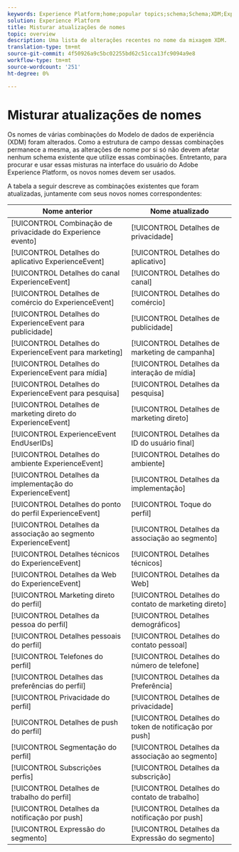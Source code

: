 ```yaml
---
keywords: Experience Platform;home;popular topics;schema;Schema;XDM;ExperienceEvent;fields;schemas;Schemas;Schema design;mixin;mixin;enduserids;end-user;end user;ids;updates;
solution: Experience Platform
title: Misturar atualizações de nomes
topic: overview
description: Uma lista de alterações recentes no nome da mixagem XDM.
translation-type: tm+mt
source-git-commit: 4f50926a9c5bc02255bd62c51cca13fc9094a9e8
workflow-type: tm+mt
source-wordcount: '251'
ht-degree: 0%

---
```



# Misturar atualizações de nomes

Os nomes de várias combinações do Modelo de dados de experiência (XDM) foram alterados. Como a estrutura de campo dessas combinações permanece a mesma, as alterações de nome por si só não devem afetar nenhum schema existente que utilize essas combinações. Entretanto, para procurar e usar essas misturas na interface do usuário do Adobe Experience Platform, os novos nomes devem ser usados.

A tabela a seguir descreve as combinações existentes que foram atualizadas, juntamente com seus novos nomes correspondentes:

| Nome anterior | Nome atualizado |
| --- | --- |
| [!UICONTROL Combinação de privacidade do Experience evento] | [!UICONTROL Detalhes de privacidade] |
| [!UICONTROL Detalhes do aplicativo ExperienceEvent] | [!UICONTROL Detalhes do aplicativo] |
| [!UICONTROL Detalhes do canal ExperienceEvent] | [!UICONTROL Detalhes do canal] |
| [!UICONTROL Detalhes de comércio do ExperienceEvent] | [!UICONTROL Detalhes do comércio] |
| [!UICONTROL Detalhes do ExperienceEvent para publicidade] | [!UICONTROL Detalhes de publicidade] |
| [!UICONTROL Detalhes do ExperienceEvent para marketing] | [!UICONTROL Detalhes de marketing de campanha] |
| [!UICONTROL Detalhes do ExperienceEvent para mídia] | [!UICONTROL Detalhes da interação de mídia] |
| [!UICONTROL Detalhes do ExperienceEvent para pesquisa] | [!UICONTROL Detalhes da pesquisa] |
| [!UICONTROL Detalhes de marketing direto do ExperienceEvent] | [!UICONTROL Detalhes de marketing direto] |
| [!UICONTROL ExperienceEvent EndUserIDs] | [!UICONTROL Detalhes da ID do usuário final] |
| [!UICONTROL Detalhes do ambiente ExperienceEvent] | [!UICONTROL Detalhes do ambiente] |
| [!UICONTROL Detalhes da implementação do ExperienceEvent] | [!UICONTROL Detalhes da implementação] |
| [!UICONTROL Detalhes do ponto do perfil ExperienceEvent] | [!UICONTROL Toque do perfil] |
| [!UICONTROL Detalhes da associação ao segmento ExperienceEvent] | [!UICONTROL Detalhes da associação ao segmento] |
| [!UICONTROL Detalhes técnicos do ExperienceEvent] | [!UICONTROL Detalhes técnicos] |
| [!UICONTROL Detalhes da Web do ExperienceEvent] | [!UICONTROL Detalhes da Web] |
| [!UICONTROL Marketing direto do perfil] | [!UICONTROL Detalhes do contato de marketing direto] |
| [!UICONTROL Detalhes da pessoa do perfil] | [!UICONTROL Detalhes demográficos] |
| [!UICONTROL Detalhes pessoais do perfil] | [!UICONTROL Detalhes do contato pessoal] |
| [!UICONTROL Telefones do perfil] | [!UICONTROL Detalhes do número de telefone] |
| [!UICONTROL Detalhes das preferências do perfil] | [!UICONTROL Detalhes da Preferência] |
| [!UICONTROL Privacidade do perfil] | [!UICONTROL Detalhes de privacidade] |
| [!UICONTROL Detalhes de push do perfil] | [!UICONTROL Detalhes do token de notificação por push] |
| [!UICONTROL Segmentação do perfil] | [!UICONTROL Detalhes da associação ao segmento] |
| [!UICONTROL Subscrições perfis] | [!UICONTROL Detalhes da subscrição] |
| [!UICONTROL Detalhes de trabalho do perfil] | [!UICONTROL Detalhes do contato de trabalho] |
| [!UICONTROL Detalhes da notificação por push] | [!UICONTROL Detalhes da notificação por push] |
| [!UICONTROL Expressão do segmento] | [!UICONTROL Detalhes da Expressão do segmento] |